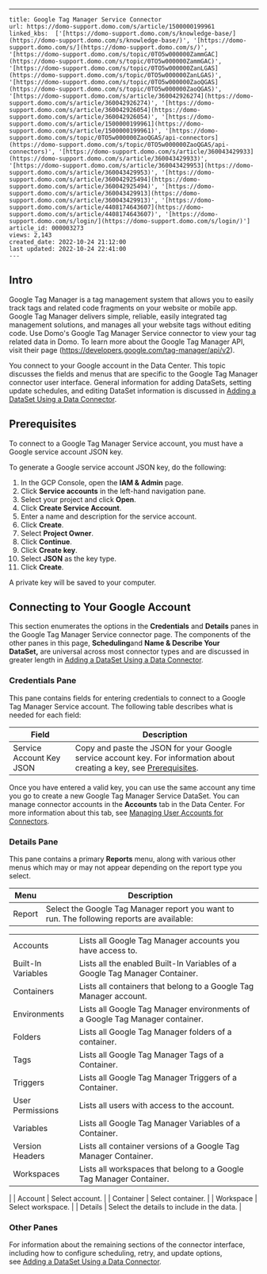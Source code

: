 ---
    title: Google Tag Manager Service Connector
    url: https://domo-support.domo.com/s/article/1500000199961
    linked_kbs:  ['[https://domo-support.domo.com/s/knowledge-base/](https://domo-support.domo.com/s/knowledge-base/)', '[https://domo-support.domo.com/s/](https://domo-support.domo.com/s/)', '[https://domo-support.domo.com/s/topic/0TO5w000000ZammGAC](https://domo-support.domo.com/s/topic/0TO5w000000ZammGAC)', '[https://domo-support.domo.com/s/topic/0TO5w000000ZanLGAS](https://domo-support.domo.com/s/topic/0TO5w000000ZanLGAS)', '[https://domo-support.domo.com/s/topic/0TO5w000000ZaoQGAS](https://domo-support.domo.com/s/topic/0TO5w000000ZaoQGAS)', '[https://domo-support.domo.com/s/article/360042926274](https://domo-support.domo.com/s/article/360042926274)', '[https://domo-support.domo.com/s/article/360042926054](https://domo-support.domo.com/s/article/360042926054)', '[https://domo-support.domo.com/s/article/1500000199961](https://domo-support.domo.com/s/article/1500000199961)', '[https://domo-support.domo.com/s/topic/0TO5w000000ZaoQGAS/api-connectors](https://domo-support.domo.com/s/topic/0TO5w000000ZaoQGAS/api-connectors)', '[https://domo-support.domo.com/s/article/360043429933](https://domo-support.domo.com/s/article/360043429933)', '[https://domo-support.domo.com/s/article/360043429953](https://domo-support.domo.com/s/article/360043429953)', '[https://domo-support.domo.com/s/article/360042925494](https://domo-support.domo.com/s/article/360042925494)', '[https://domo-support.domo.com/s/article/360043429913](https://domo-support.domo.com/s/article/360043429913)', '[https://domo-support.domo.com/s/article/4408174643607](https://domo-support.domo.com/s/article/4408174643607)', '[https://domo-support.domo.com/s/login/](https://domo-support.domo.com/s/login/)']
    article_id: 000003273
    views: 2,143
    created_date: 2022-10-24 21:12:00
    last updated: 2022-10-24 22:41:00
    ---



Intro
-----


Google Tag Manager is a tag management system that allows you to easily track tags and related code fragments on your website or mobile app. Google Tag Manager delivers simple, reliable, easily integrated tag management solutions, and manages all your website tags without editing code. Use Domo's Google Tag Manager Service connector to view your tag related data in Domo. To learn more about the Google Tag Manager API, visit their page (<https://developers.google.com/tag-manager/api/v2>).


You connect to your Google account in the Data Center. This topic discusses the fields and menus that are specific to the Google Tag Manager connector user interface. General information for adding DataSets, setting update schedules, and editing DataSet information is discussed in [Adding a DataSet Using a Data Connector](/s/article/360042926274).


Prerequisites
-------------


To connect to a Google Tag Manager Service account, you must have a Google service account JSON key.


To generate a Google service account JSON key, do the following:


1. In the GCP Console, open the ****************IAM & Admin**************** page.
2. Click ********************************Service accounts******************************** in the left-hand navigation pane.
3. Select your project and click ********************************Open********************************.
4. Click ********************************Create Service Account********************************.
5. Enter a name and description for the service account.
6. Click ********************************Create********************************.
7. Select ********************************Project Owner********************************.
8. Click ********************************Continue********************************.
9. Click ********************************Create key********************************.
10. Select ********************************JSON******************************** as the key type.
11. Click ********************************Create********************************.


A private key will be saved to your computer.


Connecting to Your Google Account
---------------------------------


This section enumerates the options in the ********Credentials******** and ********Details******** panes in the Google Tag Manager Service connector page. The components of the other panes in this page, ********Scheduling********and ********Name & Describe Your DataSet,******** are universal across most connector types and are discussed in greater length in [Adding a DataSet Using a Data Connector](/s/article/360042926274).


### Credentials Pane


This pane contains fields for entering credentials to connect to a Google Tag Manager Service account. The following table describes what is needed for each field:




| Field | Description |
| --- | --- |
| Service Account Key JSON | Copy and paste the JSON for your Google service account key. For information about creating a key, see [Prerequisites](#h_01ES1RHNQNYHPNDX4DME091F12 "Google Tag Manager Service Connector"). |


Once you have entered a valid key, you can use the same account any time you go to create a new Google Tag Manager Service DataSet. You can manage connector accounts in the ********************************Accounts******************************** tab in the Data Center. For more information about this tab, see [Managing User Accounts for Connectors](/s/article/360042926054 "Managing User Accounts for Connectors").


### Details Pane


This pane contains a primary ********Reports******** menu, along with various other menus which may or may not appear depending on the report type you select.




| Menu | Description |
| --- | --- |
| Report | Select the Google Tag Manager report you want to run. The following reports are available:

|  |  |
| --- | --- |
| Accounts | Lists all Google Tag Manager accounts you have access to. |
| Built-In Variables | Lists all the enabled Built-In Variables of a Google Tag Manager Container. |
| Containers | Lists all containers that belong to a Google Tag Manager account. |
| Environments | Lists all Google Tag Manager environments of a Google Tag Manager container. |
| Folders | Lists all Google Tag Manager folders of a container. |
| Tags | Lists all Google Tag Manager Tags of a Container. |
| Triggers | Lists all Google Tag Manager Triggers of a Container. |
| User Permissions | Lists all users with access to the account. |
| Variables | Lists all Google Tag Manager Variables of a Container. |
| Version Headers | Lists all container versions of a Google Tag Manager Container. |
| Workspaces | Lists all workspaces that belong to a Google Tag Manager Container. |

 |
| Account | Select account. |
| Container | Select container. |
| Workspace | Select workspace. |
| Details | Select the details to include in the data. |


### Other Panes


For information about the remaining sections of the connector interface, including how to configure scheduling, retry, and update options, see [Adding a DataSet Using a Data Connector](/s/article/360042926274).

